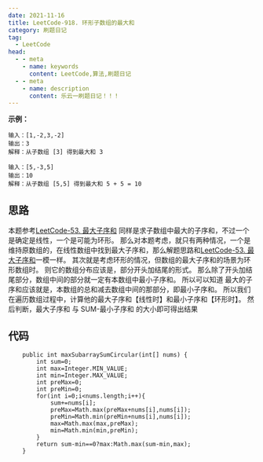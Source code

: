 ```yaml
---
date: 2021-11-16
title: LeetCode-918. 环形子数组的最大和
category: 刷题日记
tag:
  - LeetCode
head:
  - - meta
    - name: keywords
      content: LeetCode,算法,刷题日记
  - - meta
    - name: description
      content: 乐云一刷题日记！！！
---
```

**示例：**
```
输入：[1,-2,3,-2]
输出：3
解释：从子数组 [3] 得到最大和 3
```
```
输入：[5,-3,5]
输出：10
解释：从子数组 [5,5] 得到最大和 5 + 5 = 10
```
## 思路
本题参考[LeetCode-53. 最大子序和](https://leyuna.xyz/#/blog?blogId=16)
同样是求子数组中最大的子序和，不过一个是确定是线性，一个是可能为环形。
那么对本题考虑，就只有两种情况，一个是维持原数组的，在线性数组中找到最大子序和，那么解题思路和[LeetCode-53. 最大子序和](https://leyuna.xyz/#/blog?blogId=16)一模一样。
其次就是考虑环形的情况，但数组的最大子序和的场景为环形数组时。
则它的数组分布应该是，部分开头加结尾的形式。
那么除了开头加结尾部分，数组中间的部分就一定有本数组中最小子序和。
所以可以知道
最大的子序和应该就是，本数组的总和减去数组中间的那部分，即最小子序和。
所以我们在遍历数组过程中，计算他的最大子序和【线性时】和最小子序和【环形时】。
然后判断，最大子序和 与 SUM-最小子序和 的大小即可得出结果
## 代码
```
    public int maxSubarraySumCircular(int[] nums) {
        int sum=0;
        int max=Integer.MIN_VALUE;
        int min=Integer.MAX_VALUE;
        int preMax=0;
        int preMin=0;
        for(int i=0;i<nums.length;i++){
            sum+=nums[i];
            preMax=Math.max(preMax+nums[i],nums[i]);
            preMin=Math.min(preMin+nums[i],nums[i]);
            max=Math.max(max,preMax);
            min=Math.min(min,preMin);
        }
        return sum-min==0?max:Math.max(sum-min,max);
    }
```
